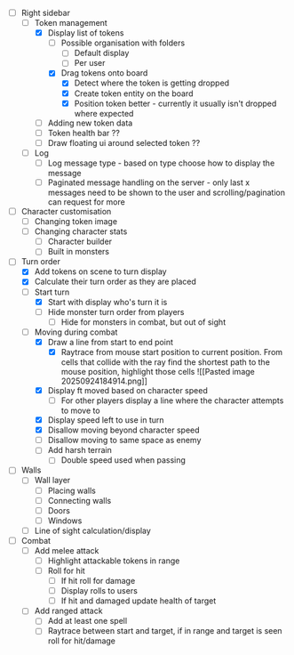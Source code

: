 - [ ] Right sidebar
	- [ ] Token management
		- [x] Display list of tokens
			- [ ] Possible organisation with folders
				- [ ] Default display
				- [ ] Per user
			- [x] Drag tokens onto board
				- [x] Detect where the token is getting dropped
				- [x] Create token entity on the board
				- [x] Position token better - currently it usually isn't dropped where expected
		- [ ] Adding new token data
		- [ ] Token health bar ??
		- [ ] Draw floating ui around selected token ??
	- [ ] Log
		- [ ] Log message type - based on type choose how to display the message
		- [ ] Paginated message handling on the server - only last x messages need to be shown to the user and scrolling/pagination can request for more

- [ ] Character customisation
	- [ ] Changing token image
	- [ ] Changing character stats
		- [ ] Character builder
		- [ ] Built in monsters
- [ ] Turn order
	- [x] Add tokens on scene to turn display
	- [x] Calculate their turn order as they are placed
	- [ ] Start turn
		- [x] Start with display who's turn it is
		- [ ] Hide monster turn order from players
			- [ ] Hide for monsters in combat, but out of sight
	- [ ] Moving during combat
		- [x] Draw a line from start to end point 
			- [x] Raytrace from mouse start position to current position. From cells that collide with the ray find the shortest path to the mouse position, highlight those cells
		![[Pasted image 20250924184914.png]]
		- [x] Display ft moved based on character speed
			- [ ] For other players display a line where the character attempts to move to
		- [x] Display speed left to use in turn
		- [x] Disallow moving beyond character speed
		- [ ] Disallow moving to same space as enemy 
		- [ ] Add harsh terrain
			- [ ] Double speed used when passing
- [ ] Walls
	- [ ] Wall layer
		- [ ] Placing walls
		- [ ] Connecting walls
		- [ ] Doors
		- [ ] Windows
	- [ ] Line of sight calculation/display
- [ ] Combat
	- [ ] Add melee attack
		- [ ] Highlight attackable tokens in range
		- [ ] Roll for hit
			- [ ] If hit roll for damage
			- [ ] Display rolls to users
			- [ ] If hit and damaged update health of target
	- [ ] Add ranged attack
		- [ ] Add at least one spell
		- [ ] Raytrace between start and target, if in range and target is seen roll for hit/damage
